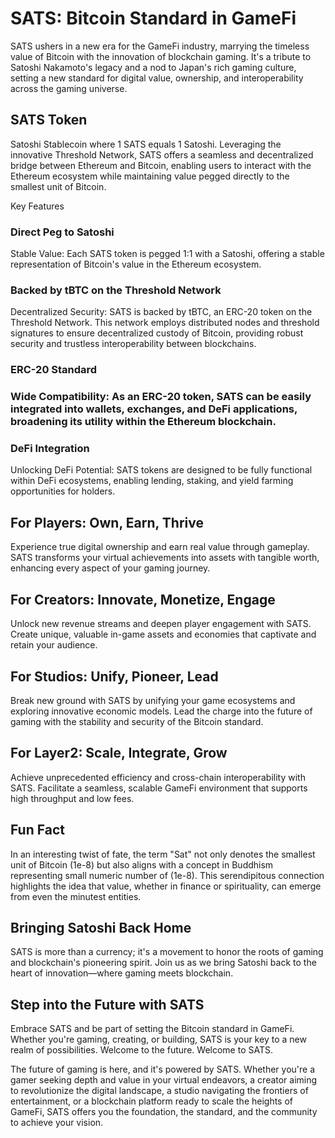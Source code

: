 # SATS: Bitcoin Standard in GameFi

SATS ushers in a new era for the GameFi industry, marrying the timeless value of Bitcoin with the innovation of blockchain gaming. It's a tribute to Satoshi Nakamoto's legacy and a nod to Japan's rich gaming culture, setting a new standard for digital value, ownership, and interoperability across the gaming universe.

## SATS Token

Satoshi Stablecoin where 1 SATS equals 1 Satoshi. Leveraging the innovative Threshold Network, SATS offers a seamless and decentralized bridge between Ethereum and Bitcoin, enabling users to interact with the Ethereum ecosystem while maintaining value pegged directly to the smallest unit of Bitcoin.

Key Features

### Direct Peg to Satoshi
Stable Value: Each SATS token is pegged 1:1 with a Satoshi, offering a stable representation of Bitcoin's value in the Ethereum ecosystem.

### Backed by tBTC on the Threshold Network

Decentralized Security: SATS is backed by tBTC, an ERC-20 token on the Threshold Network. This network employs distributed nodes and threshold signatures to ensure decentralized custody of Bitcoin, providing robust security and trustless interoperability between blockchains.
### ERC-20 Standard

### Wide Compatibility: As an ERC-20 token, SATS can be easily integrated into wallets, exchanges, and DeFi applications, broadening its utility within the Ethereum blockchain.

### DeFi Integration
Unlocking DeFi Potential: SATS tokens are designed to be fully functional within DeFi ecosystems, enabling lending, staking, and yield farming opportunities for holders.


## For Players: Own, Earn, Thrive

Experience true digital ownership and earn real value through gameplay. SATS transforms your virtual achievements into assets with tangible worth, enhancing every aspect of your gaming journey.

## For Creators: Innovate, Monetize, Engage

Unlock new revenue streams and deepen player engagement with SATS. Create unique, valuable in-game assets and economies that captivate and retain your audience.

## For Studios: Unify, Pioneer, Lead

Break new ground with SATS by unifying your game ecosystems and exploring innovative economic models. Lead the charge into the future of gaming with the stability and security of the Bitcoin standard.

## For Layer2: Scale, Integrate, Grow

Achieve unprecedented efficiency and cross-chain interoperability with SATS. Facilitate a seamless, scalable GameFi environment that supports high throughput and low fees.

## Fun Fact

In an interesting twist of fate, the term "Sat" not only denotes the smallest unit of Bitcoin (1e-8) but also aligns with a concept in Buddhism representing small numeric number of (1e-8). This serendipitous connection highlights the idea that value, whether in finance or spirituality, can emerge from even the minutest entities.

## Bringing Satoshi Back Home

SATS is more than a currency; it's a movement to honor the roots of gaming and blockchain's pioneering spirit. Join us as we bring Satoshi back to the heart of innovation—where gaming meets blockchain.

## Step into the Future with SATS

Embrace SATS and be part of setting the Bitcoin standard in GameFi. Whether you're gaming, creating, or building, SATS is your key to a new realm of possibilities. Welcome to the future. Welcome to SATS.


The future of gaming is here, and it's powered by SATS. Whether you're a gamer seeking depth and value in your virtual endeavors, a creator aiming to revolutionize the digital landscape, a studio navigating the frontiers of entertainment, or a blockchain platform ready to scale the heights of GameFi, SATS offers you the foundation, the standard, and the community to achieve your vision.
